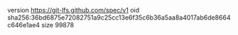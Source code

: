 version https://git-lfs.github.com/spec/v1
oid sha256:36bd6875e72082751a9c25cc13e6f35c6b36a5aa8a4017ab6de8664c646e1ae4
size 99878
